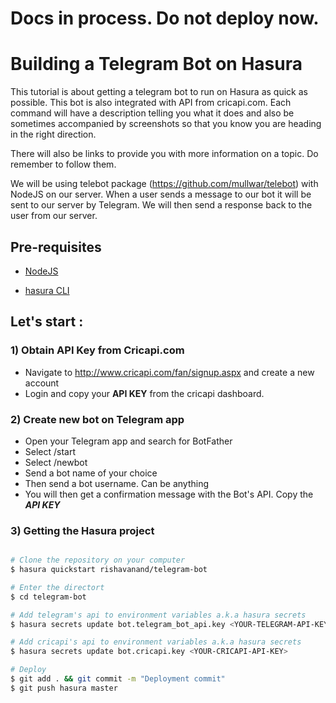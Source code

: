 # Docs in process. Do not deploy now.

# Building a Telegram Bot on Hasura

This tutorial is about getting a telegram bot to run on Hasura as quick as possible. This bot is also integrated with API from cricapi.com. Each command will have a description telling you what it does and also be sometimes accompanied by screenshots so that you know you are heading in the right direction.

There will also be links to provide you with more information on a topic. Do remember to follow them.

We will be using telebot package (https://github.com/mullwar/telebot) with NodeJS on our server. When a user sends a message to our bot it will be sent to our server by Telegram. We will then send a response back to the user from our server.

## Pre-requisites

* [NodeJS](https://nodejs.org)

* [hasura CLI](https://docs.hasura.io/0.15/manual/install-hasura-cli.html)

## Let's start :

### 1) Obtain API Key from Cricapi.com

* Navigate to http://www.cricapi.com/fan/signup.aspx and create a new account
* Login and copy your **API KEY** from the cricapi dashboard.

### 2) Create new bot on Telegram app

* Open your Telegram app and search for BotFather
* Select /start
* Select /newbot
* Send a bot name of your choice
* Then send a bot username. Can be anything
* You will then get a confirmation message with the Bot's API. Copy the ***API KEY*** 

### 3) Getting the Hasura project

```sh

# Clone the repository on your computer
$ hasura quickstart rishavanand/telegram-bot

# Enter the directort
$ cd telegram-bot

# Add telegram's api to environment variables a.k.a hasura secrets
$ hasura secrets update bot.telegram_bot_api.key <YOUR-TELEGRAM-API-KEY>

# Add cricapi's api to environment variables a.k.a hasura secrets
$ hasura secrets update bot.cricapi.key <YOUR-CRICAPI-API-KEY>

# Deploy
$ git add . && git commit -m "Deployment commit"
$ git push hasura master

```


